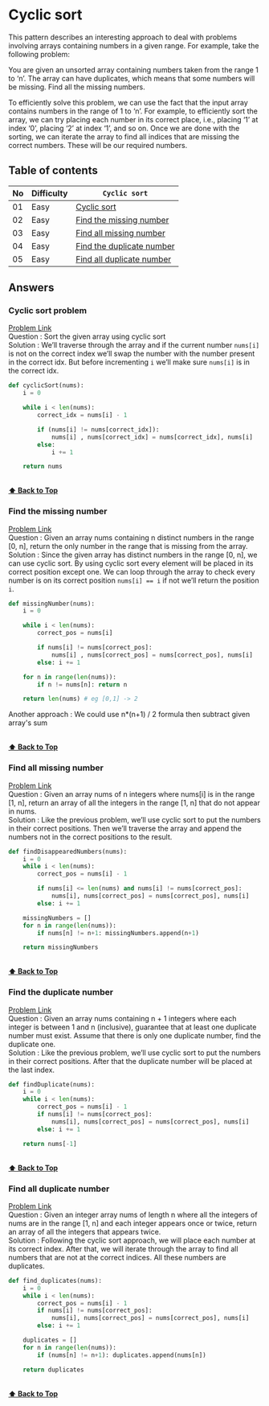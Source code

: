 # Cyclic sort

This pattern describes an interesting approach to deal with problems involving arrays containing numbers in a given range. For example, take the following problem:

You are given an unsorted array containing numbers taken from the range 1 to ‘n’. The array can have duplicates, which means that some numbers will be missing. Find all the missing numbers.

To efficiently solve this problem, we can use the fact that the input array contains numbers in the range of 1 to ‘n’. For example, to efficiently sort the array, we can try placing each number in its correct place, i.e., placing ‘1’ at index ‘0’, placing ‘2’ at index ‘1’, and so on. Once we are done with the sorting, we can iterate the array to find all indices that are missing the correct numbers. These will be our required numbers.

## Table of contents

| No  | Difficulty | `Cyclic sort`                                           |
| --- | ---------- | ------------------------------------------------------- |
| 01  | Easy       | [Cyclic sort](#cyclic-sort-problem)                     |
| 02  | Easy       | [Find the missing number](#find-the-missing-number)     |
| 03  | Easy       | [Find all missing number](#find-all-missing-number)     |
| 04  | Easy       | [Find the duplicate number](#find-the-duplicate-number) |
| 05  | Easy       | [Find all duplicate number](#find-all-duplicate-number) |

## Answers

### Cyclic sort problem

[Problem Link]() <br/>
Question : Sort the given array using cyclic sort<br/>
Solution : We’ll traverse through the array and if the current number `nums[i]` is not on the correct index we’ll swap the number with the number present in the correct idx. But before incrementing `i` we’ll make sure `nums[i]` is in the correct idx.

```python
def cyclicSort(nums):
    i = 0

    while i < len(nums):
        correct_idx = nums[i] - 1

        if (nums[i] != nums[correct_idx]):
            nums[i] , nums[correct_idx] = nums[correct_idx], nums[i]
        else:
            i += 1

    return nums
```

<br/>**[⬆ Back to Top](#table-of-contents)**

### Find the missing number

[Problem Link](https://leetcode.com/problems/missing-number/) <br/>
Question : Given an array nums containing n distinct numbers in the range [0, n], return the only number in the range that is missing from the array.<br/>
Solution : Since the given array has distinct numbers in the range [0, n], we can use cyclic sort. By using cyclic sort every element will be placed in its correct position except one. We can loop through the array to check every number is on its correct position `nums[i] == i` if not we’ll return the position `i`.

```python
def missingNumber(nums):
    i = 0

    while i < len(nums):
        correct_pos = nums[i]

        if nums[i] != nums[correct_pos]:
            nums[i] , nums[correct_pos] = nums[correct_pos], nums[i]
        else: i += 1

    for n in range(len(nums)):
        if n != nums[n]: return n

    return len(nums) # eg [0,1] -> 2
```

Another approach : We could use n\*(n+1) / 2 formula then subtract given array's sum

<br/>**[⬆ Back to Top](#table-of-contents)**

### Find all missing number

[Problem Link](https://leetcode.com/problems/find-all-numbers-disappeared-in-an-array/) <br/>
Question : Given an array nums of n integers where nums[i] is in the range [1, n], return an array of all the integers in the range [1, n] that do not appear in nums.<br/>
Solution : Like the previous problem, we’ll use cyclic sort to put the numbers in their correct positions. Then we’ll traverse the array and append the numbers not in the correct positions to the result.

```python
def findDisappearedNumbers(nums):
    i = 0
    while i < len(nums):
        correct_pos = nums[i] - 1

        if nums[i] <= len(nums) and nums[i] != nums[correct_pos]:
            nums[i], nums[correct_pos] = nums[correct_pos], nums[i]
        else: i += 1

    missingNumbers = []
    for n in range(len(nums)):
        if nums[n] != n+1: missingNumbers.append(n+1)

    return missingNumbers
```

<br/>**[⬆ Back to Top](#table-of-contents)**

### Find the duplicate number

[Problem Link]() <br/>
Question : Given an array nums containing n + 1 integers where each integer is between 1 and n (inclusive), guarantee that at least one duplicate number must exist. Assume that there is only one duplicate number, find the duplicate one.<br/>
Solution : Like the previous problem, we’ll use cyclic sort to put the numbers in their correct positions. After that the duplicate number will be placed at the last index.

```python
def findDuplicate(nums):
    i = 0
    while i < len(nums):
        correct_pos = nums[i] - 1
        if nums[i] != nums[correct_pos]:
            nums[i], nums[correct_pos] = nums[correct_pos], nums[i]
        else: i += 1

    return nums[-1]
```

<br/>**[⬆ Back to Top](#table-of-contents)**

### Find all duplicate number

[Problem Link](https://leetcode.com/problems/find-all-duplicates-in-an-array/) <br/>
Question : Given an integer array nums of length n where all the integers of nums are in the range [1, n] and each integer appears once or twice, return an array of all the integers that appears twice.<br/>
Solution : Following the cyclic sort approach, we will place each number at its correct index. After that, we will iterate through the array to find all numbers that are not at the correct indices. All these numbers are duplicates.

```python
def find_duplicates(nums):
    i = 0
    while i < len(nums):
        correct_pos = nums[i] - 1
        if nums[i] != nums[correct_pos]:
            nums[i], nums[correct_pos] = nums[correct_pos], nums[i]
        else: i += 1

    duplicates = []
    for n in range(len(nums)):
        if (nums[n] != n+1): duplicates.append(nums[n])

    return duplicates
```

<br/>**[⬆ Back to Top](#table-of-contents)**

